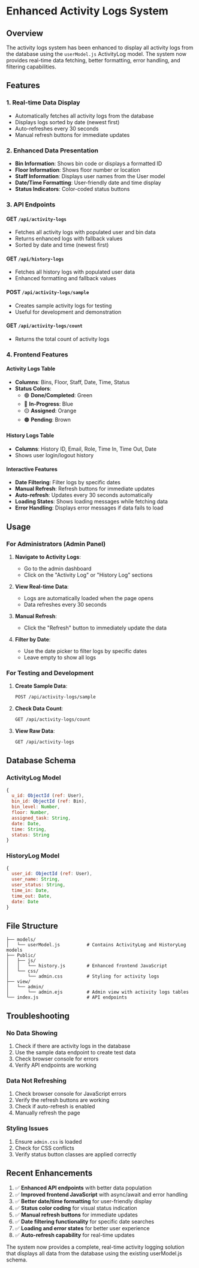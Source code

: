 # Enhanced Activity Logs System

## Overview

The activity logs system has been enhanced to display all activity logs from the database using the `userModel.js` ActivityLog model. The system now provides real-time data fetching, better formatting, error handling, and filtering capabilities.

## Features

### 1. **Real-time Data Display**
- Automatically fetches all activity logs from the database
- Displays logs sorted by date (newest first)
- Auto-refreshes every 30 seconds
- Manual refresh buttons for immediate updates

### 2. **Enhanced Data Presentation**
- **Bin Information**: Shows bin code or displays a formatted ID
- **Floor Information**: Shows floor number or location
- **Staff Information**: Displays user names from the User model
- **Date/Time Formatting**: User-friendly date and time display
- **Status Indicators**: Color-coded status buttons

### 3. **API Endpoints**

#### GET `/api/activity-logs`
- Fetches all activity logs with populated user and bin data
- Returns enhanced logs with fallback values
- Sorted by date and time (newest first)

#### GET `/api/history-logs`
- Fetches all history logs with populated user data
- Enhanced formatting and fallback values

#### POST `/api/activity-logs/sample`
- Creates sample activity logs for testing
- Useful for development and demonstration

#### GET `/api/activity-logs/count`
- Returns the total count of activity logs

### 4. **Frontend Features**

#### Activity Logs Table
- **Columns**: Bins, Floor, Staff, Date, Time, Status
- **Status Colors**:
  - 🟢 **Done/Completed**: Green
  - 🔵 **In-Progress**: Blue
  - 🟡 **Assigned**: Orange
  - 🟤 **Pending**: Brown

#### History Logs Table
- **Columns**: History ID, Email, Role, Time In, Time Out, Date
- Shows user login/logout history

#### Interactive Features
- **Date Filtering**: Filter logs by specific dates
- **Manual Refresh**: Refresh buttons for immediate updates
- **Auto-refresh**: Updates every 30 seconds automatically
- **Loading States**: Shows loading messages while fetching data
- **Error Handling**: Displays error messages if data fails to load

## Usage

### For Administrators (Admin Panel)

1. **Navigate to Activity Logs**:
   - Go to the admin dashboard
   - Click on the "Activity Log" or "History Log" sections

2. **View Real-time Data**:
   - Logs are automatically loaded when the page opens
   - Data refreshes every 30 seconds

3. **Manual Refresh**:
   - Click the "Refresh" button to immediately update the data

4. **Filter by Date**:
   - Use the date picker to filter logs by specific dates
   - Leave empty to show all logs

### For Testing and Development

1. **Create Sample Data**:
   ```bash
   POST /api/activity-logs/sample
   ```

2. **Check Data Count**:
   ```bash
   GET /api/activity-logs/count
   ```

3. **View Raw Data**:
   ```bash
   GET /api/activity-logs
   ```

## Database Schema

### ActivityLog Model
```javascript
{
  u_id: ObjectId (ref: User),
  bin_id: ObjectId (ref: Bin),
  bin_level: Number,
  floor: Number,
  assigned_task: String,
  date: Date,
  time: String,
  status: String
}
```

### HistoryLog Model
```javascript
{
  user_id: ObjectId (ref: User),
  user_name: String,
  user_status: String,
  time_in: Date,
  time_out: Date,
  date: Date
}
```

## File Structure

```
├── models/
│   └── userModel.js          # Contains ActivityLog and HistoryLog models
├── Public/
│   ├── js/
│   │   └── history.js        # Enhanced frontend JavaScript
│   └── css/
│       └── admin.css         # Styling for activity logs
├── view/
│   └── admin/
│       └── admin.ejs         # Admin view with activity logs tables
└── index.js                  # API endpoints
```

## Troubleshooting

### No Data Showing
1. Check if there are activity logs in the database
2. Use the sample data endpoint to create test data
3. Check browser console for errors
4. Verify API endpoints are working

### Data Not Refreshing
1. Check browser console for JavaScript errors
2. Verify the refresh buttons are working
3. Check if auto-refresh is enabled
4. Manually refresh the page

### Styling Issues
1. Ensure `admin.css` is loaded
2. Check for CSS conflicts
3. Verify status button classes are applied correctly

## Recent Enhancements

1. ✅ **Enhanced API endpoints** with better data population
2. ✅ **Improved frontend JavaScript** with async/await and error handling
3. ✅ **Better date/time formatting** for user-friendly display
4. ✅ **Status color coding** for visual status indication
5. ✅ **Manual refresh buttons** for immediate updates
6. ✅ **Date filtering functionality** for specific date searches
7. ✅ **Loading and error states** for better user experience
8. ✅ **Auto-refresh capability** for real-time updates

The system now provides a complete, real-time activity logging solution that displays all data from the database using the existing userModel.js schema. 